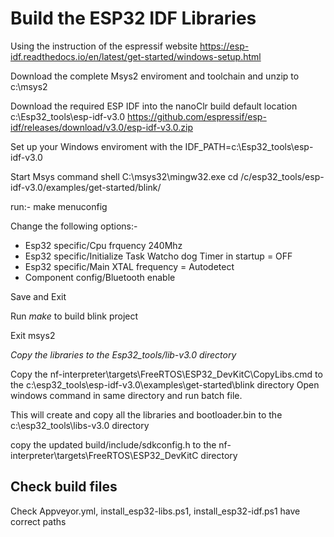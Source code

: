 # Build the ESP32 IDF Libraries

Using the instruction of the espressif website
https://esp-idf.readthedocs.io/en/latest/get-started/windows-setup.html

Download the complete Msys2 enviroment and toolchain and unzip to c:\msys2

Download the required ESP IDF into the nanoClr build default location c:\Esp32_tools\esp-idf-v3.0
https://github.com/espressif/esp-idf/releases/download/v3.0/esp-idf-v3.0.zip

Set up your Windows enviroment with the IDF_PATH=c:\Esp32_tools\esp-idf-v3.0

Start Msys command shell C:\msys32\mingw32.exe
 cd /c/esp32_tools/esp-idf-v3.0/examples/get-started/blink/

 run:-
 make menuconfig

Change the following options:-
- Esp32 specific/Cpu frquency 240Mhz
- Esp32 specific/Initialize Task Watcho dog Timer in startup = OFF
- Esp32 specific/Main XTAL frequency = Autodetect
- Component config/Bluetooth enable

Save and Exit

Run *make* to build blink project

Exit msys2

*Copy the libraries to the Esp32_tools/lib-v3.0 directory*

Copy the nf-interpreter\targets\FreeRTOS\ESP32_DevKitC\CopyLibs.cmd to the  c:\esp32_tools\esp-idf-v3.0\examples\get-started\blink directory
Open windows command in same directory and run batch file.

This will create and copy all the libraries and bootloader.bin to the c:\esp32_tools\libs-v3.0 directory

copy the updated build/include/sdkconfig.h to the nf-interpreter\targets\FreeRTOS\ESP32_DevKitC directory

## Check build files

Check Appveyor.yml, install_esp32-libs.ps1, install_esp32-idf.ps1 have correct paths

 















